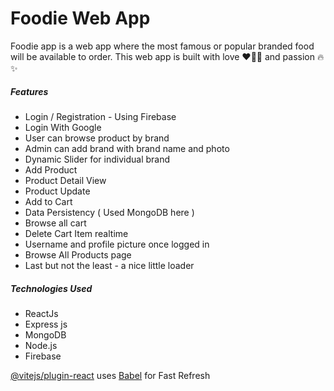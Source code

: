 # Foodie Web App

Foodie app is a web app where the most famous or popular branded food will be available to order. This web app is built with love ❤️‍🔥💖 and passion 🔥✨

##### Features

- Login / Registration - Using Firebase
- Login With Google
- User can browse product by brand
- Admin can add brand with brand name and photo
- Dynamic Slider for individual brand
- Add Product
- Product Detail View
- Product Update
- Add to Cart
- Data Persistency ( Used MongoDB here )
- Browse all cart
- Delete Cart Item realtime
- Username and profile picture once logged in
- Browse All Products page
- Last but not the least - a nice little loader

##### Technologies Used

- ReactJs
- Express js
- MongoDB
- Node.js
- Firebase

[@vitejs/plugin-react](https://github.com/vitejs/vite-plugin-react/blob/main/packages/plugin-react/README.md) uses [Babel](https://babeljs.io/) for Fast Refresh
